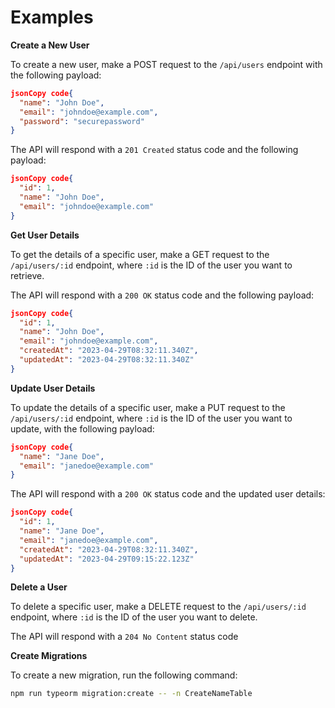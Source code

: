 # Examples

**Create a New User**

To create a new user, make a POST request to the `/api/users` endpoint with the following payload:

```json
jsonCopy code{
  "name": "John Doe",
  "email": "johndoe@example.com",
  "password": "securepassword"
}
```

The API will respond with a `201 Created` status code and the following payload:

```json
jsonCopy code{
  "id": 1,
  "name": "John Doe",
  "email": "johndoe@example.com"
}
```

**Get User Details**

To get the details of a specific user, make a GET request to the `/api/users/:id` endpoint, where `:id` is the ID of the user you want to retrieve.

The API will respond with a `200 OK` status code and the following payload:

```json
jsonCopy code{
  "id": 1,
  "name": "John Doe",
  "email": "johndoe@example.com",
  "createdAt": "2023-04-29T08:32:11.340Z",
  "updatedAt": "2023-04-29T08:32:11.340Z"
}
```

**Update User Details**

To update the details of a specific user, make a PUT request to the `/api/users/:id` endpoint, where `:id` is the ID of the user you want to update, with the following payload:

```json
jsonCopy code{
  "name": "Jane Doe",
  "email": "janedoe@example.com"
}
```

The API will respond with a `200 OK` status code and the updated user details:

```json
jsonCopy code{
  "id": 1,
  "name": "Jane Doe",
  "email": "janedoe@example.com",
  "createdAt": "2023-04-29T08:32:11.340Z",
  "updatedAt": "2023-04-29T09:15:22.123Z"
}
```

**Delete a User**

To delete a specific user, make a DELETE request to the `/api/users/:id` endpoint, where `:id` is the ID of the user you want to delete.

The API will respond with a `204 No Content` status code



**Create Migrations**

To create a new migration, run the following command:

```bash
npm run typeorm migration:create -- -n CreateNameTable
```
